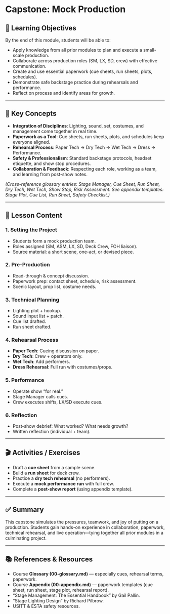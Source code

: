 # Capstone: Mock Production

## 🎯 Learning Objectives
By the end of this module, students will be able to:
- Apply knowledge from all prior modules to plan and execute a small-scale production.
- Collaborate across production roles (SM, LX, SD, crew) with effective communication.
- Create and use essential paperwork (cue sheets, run sheets, plots, schedules).
- Demonstrate safe backstage practice during rehearsals and performance.
- Reflect on process and identify areas for growth.

---

## 📖 Key Concepts
- **Integration of Disciplines**: Lighting, sound, set, costumes, and management come together in real time.  
- **Paperwork as a Tool**: Cue sheets, run sheets, plots, and schedules keep everyone aligned.  
- **Rehearsal Process**: Paper Tech → Dry Tech → Wet Tech → Dress → Performance.  
- **Safety & Professionalism**: Standard backstage protocols, headset etiquette, and show stop procedures.  
- **Collaboration & Feedback**: Respecting each role, working as a team, and learning from post-show notes.

*(Cross-reference glossary entries: Stage Manager, Cue Sheet, Run Sheet, Dry Tech, Wet Tech, Show Stop, Risk Assessment. See appendix templates: Stage Plot, Cue List, Run Sheet, Safety Checklist.)*

---

## 📝 Lesson Content

### 1. Setting the Project
- Students form a mock production team.
- Roles assigned (SM, ASM, LX, SD, Deck Crew, FOH liaison).
- Source material: a short scene, one-act, or devised piece.

### 2. Pre-Production
- Read-through & concept discussion.  
- Paperwork prep: contact sheet, schedule, risk assessment.  
- Scenic layout, prop list, costume needs.  

### 3. Technical Planning
- Lighting plot + hookup.  
- Sound input list + patch.  
- Cue list drafted.  
- Run sheet drafted.  

### 4. Rehearsal Process
- **Paper Tech**: Cueing discussion on paper.  
- **Dry Tech**: Crew + operators only.  
- **Wet Tech**: Add performers.  
- **Dress Rehearsal**: Full run with costumes/props.  

### 5. Performance
- Operate show “for real.”  
- Stage Manager calls cues.  
- Crew executes shifts, LX/SD execute cues.  

### 6. Reflection
- Post-show debrief: What worked? What needs growth?  
- Written reflection (individual + team).  

---

## 🎬 Activities / Exercises
- Draft a **cue sheet** from a sample scene.  
- Build a **run sheet** for deck crew.  
- Practice a **dry tech rehearsal** (no performers).  
- Execute a **mock performance run** with full crew.  
- Complete a **post-show report** (using appendix template).  

---

## ✅ Summary
This capstone simulates the pressures, teamwork, and joy of putting on a production. Students gain hands-on experience in collaboration, paperwork, technical rehearsal, and live operation—tying together all prior modules in a culminating project.

---

## 📚 References & Resources
- Course **Glossary (00-glossary.md)** — especially cues, rehearsal terms, paperwork.  
- Course **Appendix (00-appendix.md)** — paperwork templates (cue sheet, run sheet, stage plot, rehearsal report).  
- “Stage Management: The Essential Handbook” by Gail Pallin.  
- “Stage Lighting Design” by Richard Pilbrow.  
- USITT & ESTA safety resources.  

